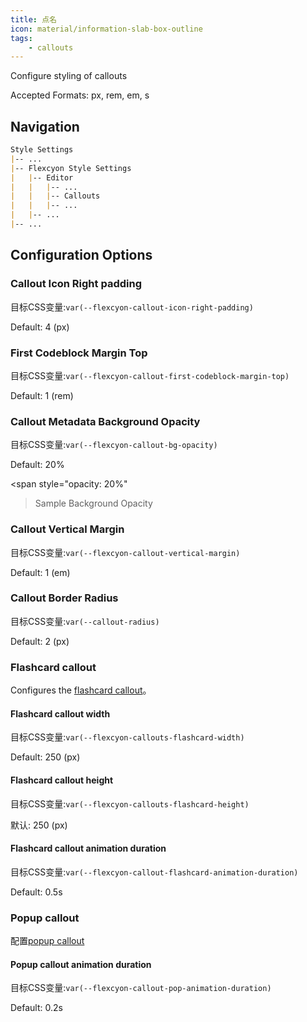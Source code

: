 ```yaml
---
title: 点名
icon: material/information-slab-box-outline
tags:
    - callouts
---
```


Configure styling of callouts

Accepted Formats: px, rem, em, s

## Navigation

```md
Style Settings
|-- ...
|-- Flexcyon Style Settings
|   |-- Editor
|   |   |-- ...
|   |   |-- Callouts
|   |   |-- ...
|   |-- ...
|-- ...
```

## Configuration Options

### Callout Icon Right padding

目标CSS变量:`var(--flexcyon-callout-icon-right-padding)`

Default: 4 (px)

### First Codeblock Margin Top

目标CSS变量:`var(--flexcyon-callout-first-codeblock-margin-top)`

Default: 1 (rem)

### Callout Metadata Background Opacity

目标CSS变量:`var(--flexcyon-callout-bg-opacity)`

Default: 20%

<span style="opacity: 20%"
>Sample Background Opacity</span>

### Callout Vertical Margin

目标CSS变量:`var(--flexcyon-callout-vertical-margin)`

Default: 1 (em)

### Callout Border Radius

目标CSS变量:`var(--callout-radius)`

Default: 2 (px)

 
### Flashcard callout

Configures the [flashcard callout](../../../Callout-Metadata/flashcard.md)。

#### Flashcard callout width

目标CSS变量:`var(--flexcyon-callouts-flashcard-width)`

Default: 250 (px)

#### Flashcard callout height

目标CSS变量:`var(--flexcyon-callouts-flashcard-height)`

默认: 250 (px)

#### Flashcard callout animation duration

目标CSS变量:`var(--flexcyon-callout-flashcard-animation-duration)`

Default: 0.5s

 
### Popup callout

配置[popup callout](../../../Callout-Metadata/popup.md)

#### Popup callout animation duration

目标CSS变量:`var(--flexcyon-callout-pop-animation-duration)`

Default: 0.2s

